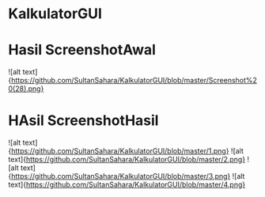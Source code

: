 # KalkulatorGUI
# Hasil ScreenshotAwal
![alt text]{https://github.com/SultanSahara/KalkulatorGUI/blob/master/Screenshot%20(28).png}
# HAsil ScreenshotHasil
![alt text]{https://github.com/SultanSahara/KalkulatorGUI/blob/master/1.png}
![alt text]{https://github.com/SultanSahara/KalkulatorGUI/blob/master/2.png}
![alt text]{https://github.com/SultanSahara/KalkulatorGUI/blob/master/3.png}
![alt text]{https://github.com/SultanSahara/KalkulatorGUI/blob/master/4.png}
